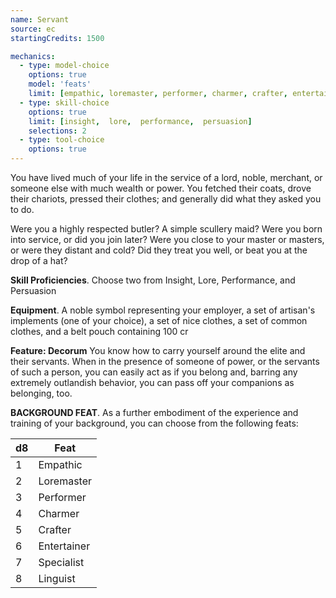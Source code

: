 ```yaml
---
name: Servant
source: ec
startingCredits: 1500

mechanics:
  - type: model-choice
    options: true
    model: 'feats'
    limit: [empathic, loremaster, performer, charmer, crafter, entertainer, specialist, linguist]
  - type: skill-choice
    options: true
    limit: [insight,  lore,  performance,  persuasion]
    selections: 2
  - type: tool-choice
    options: true
---
```

You have lived much of your life in the service of a lord, noble, merchant, or someone else with much wealth or power. You fetched their coats, drove their chariots, pressed their clothes; and generally did what they asked you to do. 

Were you a highly respected butler? A simple scullery maid? Were you born into service, or did you join later? Were you close to your master or masters, or were they distant and cold? Did they treat you well, or beat you at the drop of a hat? 

__Skill Proficiencies__. Choose two from Insight, Lore, Performance, and Persuasion

__Equipment__. A noble symbol representing your employer, a set of artisan's implements (one of your choice), a set of nice clothes, a set of common clothes, and a belt pouch containing 100 cr

__Feature: Decorum__
You know how to carry yourself around the elite and their servants. When in the presence of someone of power, or the servants of such a person, you can easily act as if you belong and, barring any extremely outlandish behavior, you can pass off your companions as belonging, too.  


__BACKGROUND FEAT__. As a further embodiment of the experience and training of your background, you can choose from the following feats:

d8 | Feat
--- | ---
1	|	Empathic
2	|	Loremaster
3	|	Performer
4	|	Charmer
5	|	Crafter
6	|	Entertainer
7	|	Specialist
8	|	Linguist
<div class="hr"></div>

